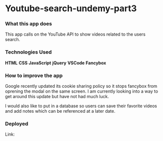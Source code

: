 # Youtube-search-undemy-part3

### What this app does
This app calls on the YouTube API to show videos related to the users search.

### Technologies Used
**HTML** **CSS** **JavaScript** **jQuery** **VSCode** **Fancybox**

### How to improve the app
Google recently updated its cookie sharing policy so it stops fancybox from oprening the modal on the same screen. I am currently looking into a way to get around this update but have not had much luck.

I would also like to put in a database so users can save their favorite videos and add notes which can be referenced at a later date.

### Deployed
Link: 
